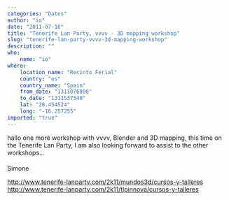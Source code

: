 ```yaml
---
categories: "Dates"
author: "io"
date: "2011-07-10"
title: "Tenerife Lan Party, vvvv - 3D mapping workshop"
slug: "tenerife-lan-party-vvvv-3d-mapping-workshop"
description: ""
who: 
    name: "io"
where: 
    location_name: "Recinto Ferial"
    country: "es"
    country_name: "Spain"
    from_date: "1311076800"
    to_date: "1311537540"
    lat: "28.454524"
    long: "-16.257255"
imported: "true"
---
```



hallo
one more workshop with vvvv, Blender and 3D mapping, this time on the Tenerife Lan Party, I am also looking forward to assist to the other workshops...
#### 
Simone

http://www.tenerife-lanparty.com/2k11/mundos3d/cursos-y-talleres
http://www.tenerife-lanparty.com/2k11/tlpinnova/cursos-y-talleres